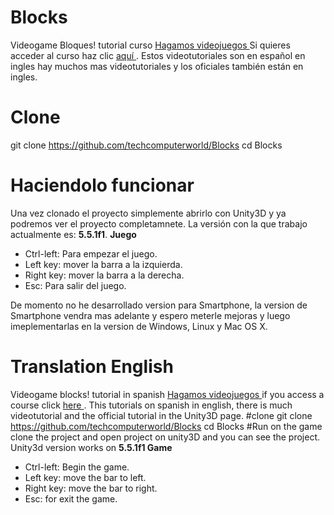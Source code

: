# Blocks
Videogame Bloques! tutorial curso <a href="https://www.youtube.com/playlist?list=PLREdURb87ks3iypIlK-4RyW3ek6gXwEf7"> Hagamos videojuegos </a>
Si quieres acceder al curso haz clic <a href="https://www.youtube.com/playlist?list=PLREdURb87ks3iypIlK-4RyW3ek6gXwEf7"> aquí </a>.
Estos videotutoriales son en español en ingles hay muchos mas videotutoriales y los oficiales también están en ingles.
# Clone 
git clone <a href="https://github.com/techcomputerworld/Blocks"> https://github.com/techcomputerworld/Blocks </a>
cd Blocks
# Haciendolo funcionar
Una vez clonado el proyecto simplemente abrirlo con Unity3D y ya podremos ver el proyecto completamnete.
La versión con la que trabajo actualmente es: <strong>5.5.1f1</strong>.
<strong> Juego </strong>
<ul>
    <li>Ctrl-left: Para empezar el juego.</li>
    <li>Left key: mover la barra a la izquierda.</li>
    <li>Right key: mover la barra a la derecha.</li>
    <li>Esc: Para salir del juego.</li>
</ul>
De momento no he desarrollado version para Smartphone, la version de Smartphone vendra mas adelante y espero meterle mejoras y luego imeplementarlas en la version de Windows, Linux y Mac OS X. 

# Translation English
Videogame blocks! tutorial in spanish <a href="https://www.youtube.com/playlist?list=PLREdURb87ks3iypIlK-4RyW3ek6gXwEf7"> Hagamos videojuegos </a>
if you access a course click <a href="https://www.youtube.com/playlist?list=PLREdURb87ks3iypIlK-4RyW3ek6gXwEf7"> here </a>.
This tutorials on spanish in english, there is much videotutorial and the official tutorial in the Unity3D page.
#clone 
git clone <a href="https://github.com/techcomputerworld/Blocks"> https://github.com/techcomputerworld/Blocks </a>
cd Blocks
#Run on the game 
clone the project and open project on unity3D and you can see the project. 
Unity3d version works on <strong> 5.5.1f1 </strong>
<strong> Game </strong>
<ul>
    <li>Ctrl-left: Begin the game.</li>
    <li>Left key: move the bar to left.</li>
    <li>Right key: move the bar to right.</li>
    <li>Esc: for exit the game.</li>
</ul>






